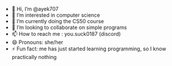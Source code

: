 - 👋 Hi, I’m @ayek707
- 👀 I’m interested in computer science
- 🌱 I’m currently doing the CS50 course
- 💞️ I’m looking to collaborate on simple programs 
- 📫 How to reach me : you.suck0187 (discord)
- 😄 Pronouns: she/her
- ⚡ Fun fact: me has just started learning programming, so I know practically nothing 

<!---
ayek707/ayek707 is a ✨ special ✨ repository because its `README.md` (this file) appears on your GitHub profile.
You can click the Preview link to take a look at your changes.
--->
